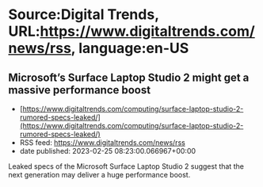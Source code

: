 # Source:Digital Trends, URL:https://www.digitaltrends.com/news/rss, language:en-US

## Microsoft’s Surface Laptop Studio 2 might get a massive performance boost
 - [https://www.digitaltrends.com/computing/surface-laptop-studio-2-rumored-specs-leaked/](https://www.digitaltrends.com/computing/surface-laptop-studio-2-rumored-specs-leaked/)
 - RSS feed: https://www.digitaltrends.com/news/rss
 - date published: 2023-02-25 08:23:00.066967+00:00

Leaked specs of the Microsoft Surface Laptop Studio 2 suggest that the next generation may deliver a huge performance boost.

